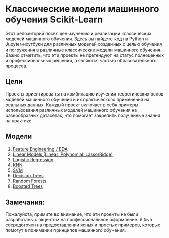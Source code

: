# Классические модели машинного обучения Scikit-Learn
Этот репозиторий посвящен изучению и реализации классических моделей машинного обучения. 
Здесь вы найдете код на Python и Jupyter-ноутбуки для различных моделей созданных с целью обучения и погружения в различные классические модели машинного обучения.  
Важно отметить, что эти проекты не претендуют на статус полноценных и профессиональных решений, а являются частью образовательного процесса.

## Цели
Проекты ориентированы на комбинацию изучения теоретических основ моделей машинного обучения и их практического применения на реальных данных.
Каждый проект включает в себя примеры использования различных моделей машинного обучения на разнообразных датасетах, что помогает закрепить полученные знания на практике.

## Модели
1. [Feature Engineering / EDA](https://github.com/giblyf/classical_ml_models/tree/main/featrue_engineering)
2. [Linear Models (Linear, Polynomial, Lasso/Ridge)](https://github.com/giblyf/classical_ml_models/tree/main/linear_regression_models)
3. [Logistic Regression](https://github.com/giblyf/classical_ml_models/tree/main/logistic_regression)
4. [KNN](https://github.com/giblyf/classical_ml_models/tree/main/knn)
5. [SVM](https://github.com/giblyf/classical_ml_models/tree/main/svm)
6. [Decision Trees](https://github.com/giblyf/classical_ml_models/tree/main/decision_trees)
7. [Random Forests](https://github.com/giblyf/classical_ml_models/tree/main/random_forests)
8. [Boosted Trees](https://github.com/giblyf/classical_ml_models/tree/main/boosted_trees)


## Замечания:  
Пожалуйста, примите во внимание, что эти проекты не были разработаны с акцентом на профессиональное оформление. 
Я был сосредоточен на предоставлении ясных и простых примеров, которые помогут в понимании принципов машинного обучения.
